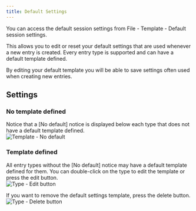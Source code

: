 ```yaml
---
title: Default Settings
---
```

You can access the default session settings from File - Template - Default session settings.  

This allows you to edit or reset your default settings that are used whenever a new entry is created. Every entry type is supported and can have a default template defined.  

By editing your default template you will be able to save settings often used when creating new entries. 

## Settings 

### No template defined 

Notice that a [No default] notice is displayed below each type that does not have a default template defined.  
![Template - No default](https://webdevolutions.azureedge.net/docs/en/rdm/mac/clip10323.png) 

### Template defined 

All entry types without the [No default] notice may have a default template defined for them. You can double-click on the type to edit the template or press the edit button.  
![Type - Edit button](https://webdevolutions.azureedge.net/docs/en/rdm/mac/clip10324.png) 

If you want to remove the default settings template, press the delete button.  
![Type - Delete button](https://webdevolutions.azureedge.net/docs/en/rdm/mac/clip10325.png) 
